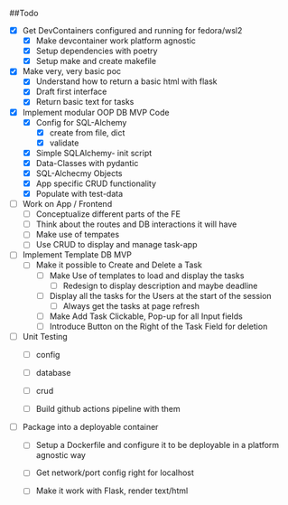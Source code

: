 ##Todo

- [x] Get DevContainers configured and running for fedora/wsl2
    - [x] Make devcontainer work platform agnostic
    - [x] Setup dependencies with poetry
    - [x] Setup make and create makefile 

- [x] Make very, very basic poc
    - [x] Understand how to return a basic html with flask
    - [x] Draft first interface
    - [x] Return basic text for tasks

- [x] Implement modular OOP DB MVP Code
    - [x] Config for SQL-Alchemy
        - [x] create from file, dict
        - [x] validate
    - [x] Simple SQLAlchemy- init script
    - [x] Data-Classes with pydantic
    - [x] SQL-Alchecmy Objects 
    - [x] App specific CRUD functionality
    - [x] Populate with test-data

- [ ] Work on App / Frontend
    - [ ] Conceptualize different parts of the FE
    - [ ] Think about the routes and DB interactions it will have
    - [ ] Make use of tempates
    - [ ] Use CRUD to display and manage task-app

- [ ] Implement Template DB MVP
    - [ ] Make it possible to Create and Delete a Task
        - [ ] Make Use of templates to load and display the tasks
            - [ ] Redesign to display description and maybe deadline
        - [ ] Display all the tasks for the Users at the start of the session
            - [ ] Always get the tasks at page refresh
        - [ ]  Make Add Task Clickable, Pop-up for all Input fields
        - [ ] Introduce Button on the Right of the Task Field for deletion

- [ ] Unit Testing
    - [ ] config
    - [ ] database
    - [ ] crud
    - [ ] Build github actions pipeline with them


- [ ] Package into a deployable container
    - [ ] Setup a Dockerfile and configure it to be deployable in a platform agnostic way
    - [ ] Get network/port config right for localhost
    - [ ] Make it work with Flask, render text/html

    